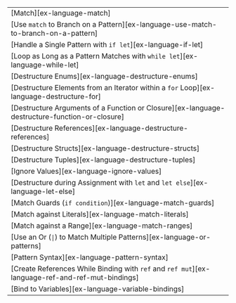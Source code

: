 ||
|--------|
| [Match][ex-language-match] |
| [Use `match` to Branch on a Pattern][ex-language-use-match-to-branch-on-a-pattern] |
| [Handle a Single Pattern with `if let`][ex-language-if-let] |
| [Loop as Long as a Pattern Matches with `while let`][ex-language-while-let] |
| [Destructure Enums][ex-language-destructure-enums] |
| [Destructure Elements from an Iterator within a `for` Loop][ex-language-destructure-for] |
| [Destructure Arguments of a Function or Closure][ex-language-destructure-function-or-closure] |
| [Destructure References][ex-language-destructure-references] |
| [Destructure Structs][ex-language-destructure-structs] |
| [Destructure Tuples][ex-language-destructure-tuples] |
| [Ignore Values][ex-language-ignore-values] |
| [Destructure during Assignment with `let` and `let else`][ex-language-let-else] |
| [Match Guards (`if condition`)][ex-language-match-guards] |
| [Match against Literals][ex-language-match-literals] |
| [Match against a Range][ex-language-match-ranges] |
| [Use an Or (`\|`) to Match Multiple Patterns][ex-language-or-patterns] |
| [Pattern Syntax][ex-language-pattern-syntax] |
| [Create References While Binding with `ref` and `ref mut`][ex-language-ref-and-ref-mut-bindings] |
| [Bind to Variables][ex-language-variable-bindings] |
